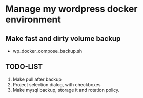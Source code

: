 # Manage my wordpress docker environment

## Make fast and dirty volume backup
- wp_docker_compose_backup.sh


## TODO-LIST
1. Make pull after backup
2. Project selection dialog, with checkboxes
3. Make mysql backup, storage it and rotation policy.
